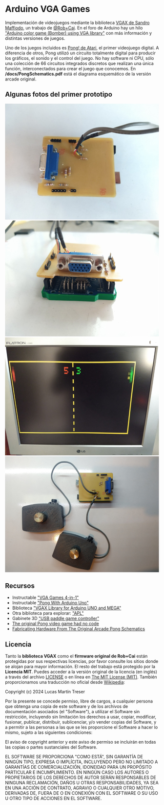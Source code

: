 # Arduino VGA Games

Implementación de videojuegos mediante la biblioteca [VGAX de Sandro Maffiodo](https://github.com/smaffer/vgax), un trabajo de [@Rob+Cai](https://www.instructables.com/member/Rob+Cai/). En el foro de Arduino hay un hilo ["Arduino color game (Bomber) using VGA library"](https://forum.arduino.cc/t/arduino-color-game-bomber-using-vga-library/316899) con más información y distintas versiones de juegos.

Uno de los juegos incluidos es [Pong! de Atari](https://es.wikipedia.org/wiki/Pong), el primer videojuego digital. A diferencia de otros, Pong utilizó un circuito totalmente digital para producir los gráficos, el sonido y el control del juego. No hay software ni CPU, sólo una colección de 66 circuitos integrados discretos que realizan una única función, interconectados para crear el juego que conocemos. En **/docs/PongSchematics.pdf** está el diagrama esquemático de la versión arcade original.

## Algunas fotos del primer prototipo

![](./docs/img/1b23cc0abb330985.jpg)
![](./docs/img/202c77843d42b91a.jpg)
![](./docs/img/933af5e730127870.jpg)
![](./docs/img/img20240116205208316.jpg)

## Recursos

- Instructable ["VGA Games 4-in-1"](https://www.instructables.com/Arduino-VGA-Games-4-in-1/)
- Instructable ["Pong With Arduino Uno"](https://www.instructables.com/VGA-Pong-with-Arduino-Uno/)
- Biblioteca ["VGAX Library for Arduino UNO and MEGA"](https://github.com/smaffer/vgax)
- Otra biblioteca para explorar: ["APL"](https://github.com/akund/APL)
- Gabinete 3D ["USB paddle game controller"](https://www.thingiverse.com/thing:4223937)
- [The original Pong video game had no code](https://www.reddit.com/r/EngineeringPorn/comments/ul49zt/the_original_pong_video_game_had_no_code_and_was/)
- [Fabricating Hardware From The Original Arcade Pong Schematics](https://hackaday.com/2012/12/22/fabricating-hardware-from-the-original-arcade-pong-schematics/)

## Licencia

Tanto la **biblioteca VGAX** como el **firmware original de Rob+Cai** están protegidas por sus respectivas licencias, por favor consulte los sitios donde se alojan para mayor información. El resto del trabajo está protegido por la **Licencia MIT**. Puedes acceder a la versión original de la licencia (en inglés) a través del archivo [LICENSE](./LICENSE) o en línea en [The MIT License (MIT)](https://mit-license.org/). También proporcionamos una traducción no oficial desde [Wikipedia](https://es.m.wikipedia.org/wiki/Licencia_MIT#La_licencia):

Copyright (c) 2024 Lucas Martín Treser

Por la presente se concede permiso, libre de cargos, a cualquier persona que obtenga una copia de este software y de los archivos de documentación asociados (el "Software"), a utilizar el Software sin restricción, incluyendo sin limitación los derechos a usar, copiar, modificar, fusionar, publicar, distribuir, sublicenciar, y/o vender copias del Software, y a permitir a las personas a las que se les proporcione el Software a hacer lo mismo, sujeto a las siguientes condiciones:

El aviso de copyright anterior y este aviso de permiso se incluirán en todas las copias o partes sustanciales del Software.

EL SOFTWARE SE PROPORCIONA "COMO ESTÁ", SIN GARANTÍA DE NINGÚN TIPO, EXPRESA O IMPLÍCITA, INCLUYENDO PERO NO LIMITADO A GARANTÍAS DE COMERCIALIZACIÓN, IDONEIDAD PARA UN PROPÓSITO PARTICULAR E INCUMPLIMIENTO. EN NINGÚN CASO LOS AUTORES O PROPIETARIOS DE LOS DERECHOS DE AUTOR SERÁN RESPONSABLES DE NINGUNA RECLAMACIÓN, DAÑOS U OTRAS RESPONSABILIDADES, YA SEA EN UNA ACCIÓN DE CONTRATO, AGRAVIO O CUALQUIER OTRO MOTIVO, DERIVADAS DE, FUERA DE O EN CONEXIÓN CON EL SOFTWARE O SU USO U OTRO TIPO DE ACCIONES EN EL SOFTWARE.
